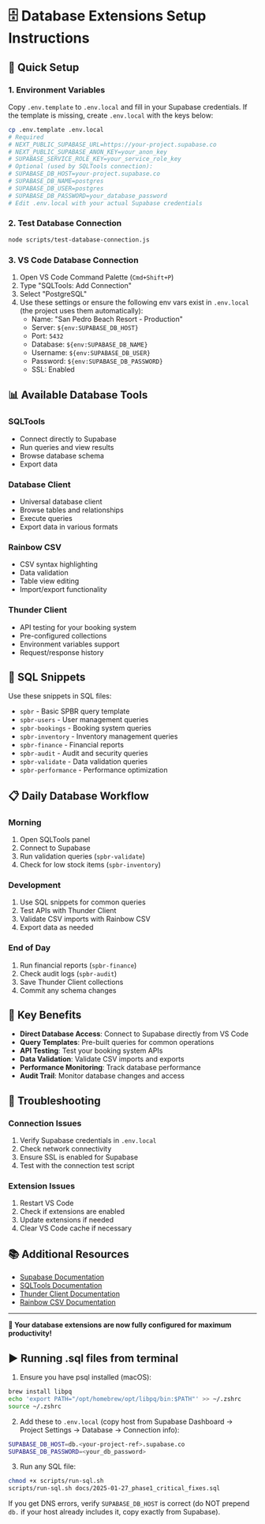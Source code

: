 # 🗄️ Database Extensions Setup Instructions

## 🚀 Quick Setup

### 1. Environment Variables

Copy `.env.template` to `.env.local` and fill in your Supabase credentials. If the template is missing, create `.env.local` with the keys below:

```bash
cp .env.template .env.local
# Required
# NEXT_PUBLIC_SUPABASE_URL=https://your-project.supabase.co
# NEXT_PUBLIC_SUPABASE_ANON_KEY=your_anon_key
# SUPABASE_SERVICE_ROLE_KEY=your_service_role_key
# Optional (used by SQLTools connection):
# SUPABASE_DB_HOST=your-project.supabase.co
# SUPABASE_DB_NAME=postgres
# SUPABASE_DB_USER=postgres
# SUPABASE_DB_PASSWORD=your_database_password
# Edit .env.local with your actual Supabase credentials
```

### 2. Test Database Connection

```bash
node scripts/test-database-connection.js
```

### 3. VS Code Database Connection

1. Open VS Code Command Palette (`Cmd+Shift+P`)
2. Type "SQLTools: Add Connection"
3. Select "PostgreSQL"
4. Use these settings or ensure the following env vars exist in `.env.local` (the project uses them automatically):
   - Name: "San Pedro Beach Resort - Production"
   - Server: `${env:SUPABASE_DB_HOST}`
   - Port: `5432`
   - Database: `${env:SUPABASE_DB_NAME}`
   - Username: `${env:SUPABASE_DB_USER}`
   - Password: `${env:SUPABASE_DB_PASSWORD}`
   - SSL: Enabled

## 📊 Available Database Tools

### SQLTools

- Connect directly to Supabase
- Run queries and view results
- Browse database schema
- Export data

### Database Client

- Universal database client
- Browse tables and relationships
- Execute queries
- Export data in various formats

### Rainbow CSV

- CSV syntax highlighting
- Data validation
- Table view editing
- Import/export functionality

### Thunder Client

- API testing for your booking system
- Pre-configured collections
- Environment variables support
- Request/response history

## 🔧 SQL Snippets

Use these snippets in SQL files:

- `spbr` - Basic SPBR query template
- `spbr-users` - User management queries
- `spbr-bookings` - Booking system queries
- `spbr-inventory` - Inventory management queries
- `spbr-finance` - Financial reports
- `spbr-audit` - Audit and security queries
- `spbr-validate` - Data validation queries
- `spbr-performance` - Performance optimization

## 📋 Daily Database Workflow

### Morning

1. Open SQLTools panel
2. Connect to Supabase
3. Run validation queries (`spbr-validate`)
4. Check for low stock items (`spbr-inventory`)

### Development

1. Use SQL snippets for common queries
2. Test APIs with Thunder Client
3. Validate CSV imports with Rainbow CSV
4. Export data as needed

### End of Day

1. Run financial reports (`spbr-finance`)
2. Check audit logs (`spbr-audit`)
3. Save Thunder Client collections
4. Commit any schema changes

## 🎯 Key Benefits

- **Direct Database Access**: Connect to Supabase directly from VS Code
- **Query Templates**: Pre-built queries for common operations
- **API Testing**: Test your booking system APIs
- **Data Validation**: Validate CSV imports and exports
- **Performance Monitoring**: Track database performance
- **Audit Trail**: Monitor database changes and access

## 🔧 Troubleshooting

### Connection Issues

1. Verify Supabase credentials in `.env.local`
2. Check network connectivity
3. Ensure SSL is enabled for Supabase
4. Test with the connection test script

### Extension Issues

1. Restart VS Code
2. Check if extensions are enabled
3. Update extensions if needed
4. Clear VS Code cache if necessary

## 📚 Additional Resources

- [Supabase Documentation](https://supabase.com/docs)
- [SQLTools Documentation](https://vscode-sqltools.mteixeira.dev/)
- [Thunder Client Documentation](https://www.thunderclient.com/)
- [Rainbow CSV Documentation](https://marketplace.visualstudio.com/items?itemName=mechatroner.rainbow-csv)

---

**🎉 Your database extensions are now fully configured for maximum productivity!**

## ▶️ Running .sql files from terminal

1. Ensure you have psql installed (macOS):

```bash
brew install libpq
echo 'export PATH="/opt/homebrew/opt/libpq/bin:$PATH"' >> ~/.zshrc
source ~/.zshrc
```

2. Add these to `.env.local` (copy host from Supabase Dashboard → Project Settings → Database → Connection info):

```bash
SUPABASE_DB_HOST=db.<your-project-ref>.supabase.co
SUPABASE_DB_PASSWORD=<your_db_password>
```

3. Run any SQL file:

```bash
chmod +x scripts/run-sql.sh
scripts/run-sql.sh docs/2025-01-27_phase1_critical_fixes.sql
```

If you get DNS errors, verify `SUPABASE_DB_HOST` is correct (do NOT prepend `db.` if your host already includes it, copy exactly from Supabase).
